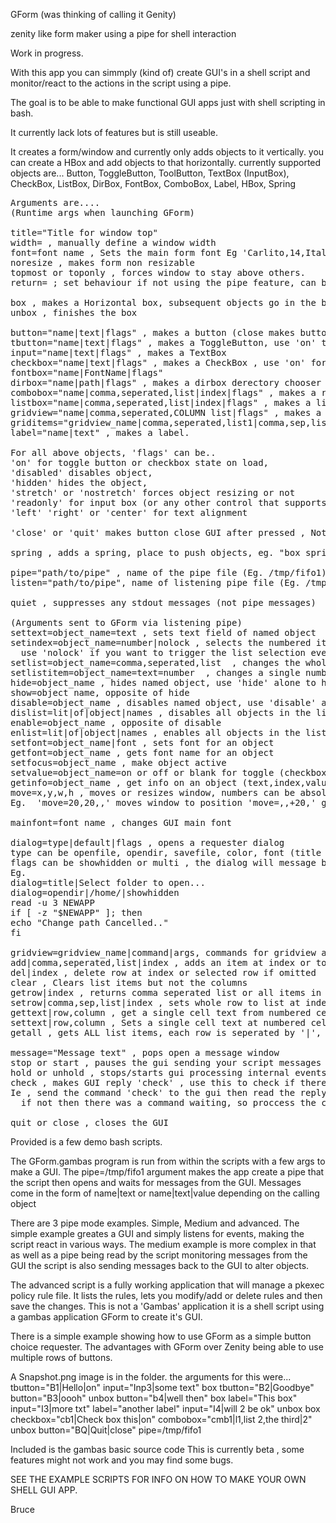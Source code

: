 
GForm  (was thinking of calling it Genity)

zenity like form maker using a pipe for shell interaction

Work in progress.


With this app you can simmply (kind of) create GUI's in a shell script and 
monitor/react to the actions in the script using a pipe.

The goal is to be able to make functional GUI apps just with shell
scripting in bash.

It currently lack lots of features but is still useable.

It creates a form/window and currently only adds objects to it vertically.
you can create a HBox and add objects to that horizontally.
currently supported objects are...
Button, ToggleButton, ToolButton, TextBox (InputBox), CheckBox, ListBox, 
DirBox, FontBox, ComboBox, Label, HBox, Spring
<pre>
Arguments are....
(Runtime args when launching GForm)

title="Title for window top"
width=<n> , manually define a window width
font=font name , Sets the main form font Eg 'Carlito,14,Italic'
noresize , makes form non resizable
topmost or toponly , forces window to stay above others.
return=<mode> ; set behaviour if not using the pipe feature, can be 'name', 'text' or 'all'

box , makes a Horizontal box, subsequent objects go in the box horizontally until unboxed
unbox , finishes the box

button="name|text|flags" , makes a button (close makes button close the window)
tbutton="name|text|flags" , makes a ToggleButton, use 'on' to make it down
input="name|text|flags" , makes a TextBox 
checkbox="name|text|flags" , makes a CheckBox , use 'on' for ticked
fontbox="name|FontName|flags"
dirbox="name|path|flags" , makes a dirbox derectory chooser
combobox="name|comma,seperated,list|index|flags" , makes a read-only combobox, index is selected number
listbox="name|comma,seperated,list|index|flags" , makes a list box, index is selected number
gridview="name|comma,seperated,COLUMN list|flags" , makes a list with rows and columns, Set column headers
griditems="gridview_name|comma,seperated,list1|comma,sep,list2..|index" , add items to named GridView
label="name|text" , makes a label.

For all above objects, 'flags' can be..
'on' for toggle button or checkbox state on load, 
'disabled' disables object, 
'hidden' hides the object, 
'stretch' or 'nostretch' forces object resizing or not
'readonly' for input box (or any other control that supports it)
'left' 'right' or 'center' for text alignment

'close' or 'quit' makes button close GUI after pressed , Note

spring , adds a spring, place to push objects, eg. "box spring button unbox" will push button to the right.

pipe="path/to/pipe" , name of the pipe file (Eg. /tmp/fifo1) GForms way of talking to your script
listen="path/to/pipe", name of listening pipe file (Eg. /tmp/fifo2) your scripts way to control GForm 

quiet , suppresses any stdout messages (not pipe messages)

(Arguments sent to GForm via listening pipe)
settext=object_name=text , sets text field of named object
setindex=object_name=number|nolock , selects the numbered item in either a listbox or combobox or gridview
  use 'nolock' if you want to trigger the list selection event as if you clicked it.
setlist=object_name=comma,seperated,list  , changes the whole item list in either listbox or combobox
setlistitem=object_name=text=number  , changes a single numbered item text in either listbox or combobox
hide=object_name , hides named object, use 'hide' alone to hide main wiindow
show=object name, opposite of hide
disable=object_name , disables named object, use 'disable' alone to disable main wiindow
dislist=lit|of|object|names , disables all objects in the list
enable=object_name , opposite of disable
enlist=lit|of|object|names , enables all objects in the list
setfont=object_name|font , sets font for an object
getfont=object_name , gets font name for an object
setfocus=object_name , make object active
setvalue=object_name=on or off or blank for toggle (checkbox or togglebutton)
getinfo=object_name , get info on an object (text,index,value,etc)
move=x,y,w,h , moves or resizes window, numbers can be absolute or relative +- or absent
Eg.  'move=20,20,,' moves window to position 'move=,,+20,' grows width by 20

mainfont=font name , changes GUI main font 

dialog=type|default|flags , opens a requester dialog
type can be openfile, opendir, savefile, color, font (title sets the title)
flags can be showhidden or multi , the dialog will message back the result to the pipe or a blank text.
Eg.
dialog=title|Select folder to open...
dialog=opendir|/home/|showhidden
read -u 3 NEWAPP
if [ -z "$NEWAPP" ]; then
echo "Change path Cancelled.."
fi

gridview=gridview_name|command|args, commands for gridview as follows...
add|comma,seperated,list|index , adds an item at index or to list end if no index supplied
del|index , delete row at index or selected row if omitted
clear , Clears list items but not the columns
getrow|index , returns comma seperated list or all items in selected row or at index
setrow|comma,sep,list|index , sets whole row to list at index or selected
gettext|row,column , get a single cell text from numbered cell
settext|row,column , Sets a single cell text at numbered cell
getall , gets ALL list items, each row is seperated by '|', each column by ','

message="Message text" , pops open a message window
stop or start , pauses the gui sending your script messages while you alter objects.
hold or unhold , stops/starts gui processing internal events like button presses.
check , makes GUI reply 'check' , use this to check if there are any messages backlogged in the pipe.
Ie , send the command 'check' to the gui then read the reply, it should just be 'check' messaged back, 
  if not then there was a command waiting, so proccess the command and read the pipe line again until it reads 'check'

quit or close , closes the GUI
</pre>

Provided is a few demo bash scripts.

The GForm.gambas program is run from within the scripts with a few args to make a GUI.
The pipe=/tmp/fifo1 argument makes the app create a pipe that the script then opens and
waits for messages from the GUI.
Messages come in the form of name|text or name|text|value depending on the calling object

There are 3 pipe mode examples. Simple, Medium and advanced.
The simple example greates a GUI and simply listens for events, making the script react in various ways.
The medium example is more complex in that as well as a pipe being read by the script monitoring 
messages from the GUI the script is also sending messages back to the GUI to alter objects.

The advanced script is a fully working application that will manage a pkexec policy rule file.
It lists the rules, lets you modify/add or delete rules and then save the changes.
This is not a 'Gambas' application it is a shell script using a gambas application GForm to create it's GUI.

There is a simple example showing how to use GForm as a simple button choice requester.
The advantages with GForm over Zenity being able to use multiple rows of buttons.

A Snapshot.png image is in the folder. the arguments for this were...
tbutton="B1|Hello|on" input="Inp3|some text" box tbutton="B2|Goodbye" button="B3|oooh" unbox button="b4|well then" box label="This box" input="I3|more txt" label="another label" input="I4|will 2 be ok" unbox box checkbox="cb1|Check box this|on" combobox="cmb1|l1,list 2,the third|2" unbox button="BQ|Quit|close" pipe=/tmp/fifo1

Included is the gambas basic source code
This is currently beta , some features might not work and you may find some bugs.

SEE THE EXAMPLE SCRIPTS FOR INFO ON HOW TO MAKE YOUR OWN SHELL GUI APP.

Bruce

